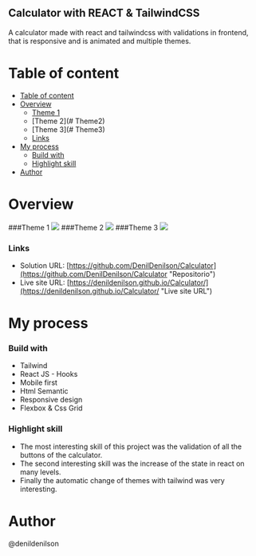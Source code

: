 ## Calculator with REACT & TailwindCSS
A calculator made with react and tailwindcss with validations in frontend, that is responsive and is animated and multiple themes.

# Table of content
- [Table of content](#table-of-content)
- [Overview](#overview)
    - [Theme 1](#Theme1)
    - [Theme 2](# Theme2)
    - [Theme 3](# Theme3)
    - [Links](#links)
- [My process](#my-process)
    - [Build with](#build-with)
    - [Highlight skill](#highlight-skill)
- [Author](#author)

# Overview
###Theme 1
![](https://i.imgur.com/UYFlg3I.png)
###Theme 2
![](https://i.imgur.com/WamUSbV.png)
###Theme 3
![](https://i.imgur.com/7KwZV1Q.png)
### Links
- Solution URL: [https://github.com/DenilDenilson/Calculator](https://github.com/DenilDenilson/Calculator "Repositorio")
- Live site URL: [https://denildenilson.github.io/Calculator/](https://denildenilson.github.io/Calculator/ "Live site URL")


# My process
### Build with
- Tailwind
- React JS - Hooks
- Mobile first
- Html Semantic
- Responsive design
- Flexbox & Css Grid

### Highlight skill
- The most interesting skill of this project was the validation of all the buttons of the calculator.
- The second interesting skill was the increase of the state in react on many levels.
- Finally the automatic change of themes with tailwind was very interesting.
# Author

@denildenilson
